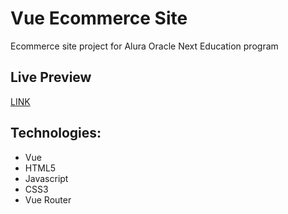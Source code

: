 # Vue Ecommerce Site

Ecommerce site project for Alura Oracle Next Education program

## Live Preview
[LINK](https://vueecommerce-site.netlify.app/)

## Technologies:
- Vue
- HTML5
- Javascript
- CSS3
- Vue Router